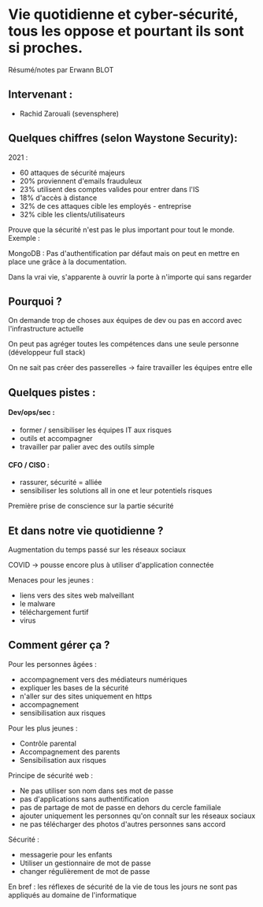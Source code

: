 # Vie quotidienne et cyber-sécurité, tous les oppose et pourtant ils sont si proches. 

Résumé/notes par Erwann BLOT



## Intervenant : 

- Rachid Zarouali (sevensphere)



## Quelques chiffres  (selon Waystone Security): 

2021 : 

- 60 attaques de sécurité majeurs
- 20% proviennent d'emails frauduleux
- 23% utilisent des comptes valides pour entrer dans l'IS
- 18% d'accès à distance 
- 32% de ces attaques cible les employés - entreprise
- 32% cible les clients/utilisateurs 



Prouve que la sécurité n'est pas le plus important pour tout le monde. Exemple : 

MongoDB :  Pas d'authentification par défaut mais on peut en mettre en place une grâce à la documentation.

Dans la vrai vie, s'apparente à ouvrir la porte à n'importe qui sans regarder



## Pourquoi ?

On demande trop de choses aux équipes de dev ou pas en accord avec l'infrastructure actuelle

On peut pas agréger toutes les compétences dans une seule personne (développeur full stack)

On ne sait pas créer des passerelles -> faire travailler les équipes entre elle



## Quelques pistes : 

#### Dev/ops/sec : 

- former / sensibiliser les équipes IT aux risques 
- outils et accompagner
- travailler par palier avec des outils simple

#### CFO / CISO :

- rassurer, sécurité = alliée 
- sensibiliser les solutions all in one et leur potentiels risques

Première prise de conscience sur la partie sécurité 



## Et dans notre vie quotidienne ? 

Augmentation du temps passé sur les réseaux sociaux 

COVID -> pousse encore plus à utiliser d'application connectée 

Menaces pour les jeunes : 

- liens vers des sites web malveillant 
- le malware 
- téléchargement furtif 
- virus

## Comment gérer ça ? 

Pour les personnes âgées : 

- accompagnement vers des médiateurs numériques 
- expliquer les bases de la sécurité 
- n'aller sur des sites uniquement en https
- accompagnement
- sensibilisation aux risques 

Pour les plus jeunes : 

- Contrôle parental
- Accompagnement des parents 
- Sensibilisation aux risques

Principe de sécurité web : 

- Ne pas utiliser son nom dans ses mot de passe
- pas d'applications sans authentification
- pas de partage de mot de passe en dehors du cercle familiale 
- ajouter uniquement les personnes qu'on connaît sur les réseaux sociaux 
- ne pas télécharger des photos d'autres personnes sans accord

Sécurité : 

- messagerie pour les enfants 
- Utiliser un gestionnaire de mot de passe
- changer régulièrement de mot de passe 



En bref : les réflexes de sécurité de la vie de tous les jours ne sont pas appliqués au domaine de l'informatique 